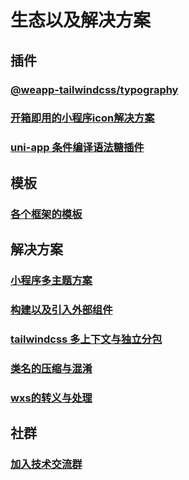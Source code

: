 # 生态以及解决方案

## 插件

### [@weapp-tailwindcss/typography](./community/typography)

### [开箱即用的小程序icon解决方案](./icons)

### [uni-app 条件编译语法糖插件](./quick-start/uni-app-css-macro)

## 模板

### [各个框架的模板](./community/templates)

## 解决方案

### [小程序多主题方案](./quick-start/apply-themes)

### [构建以及引入外部组件](./quick-start/build-or-import-outside-components)

### [tailwindcss 多上下文与独立分包](./quick-start/independent-pkg)

### [类名的压缩与混淆](./mangle)

### [wxs的转义与处理](./quick-start/wxs)

## 社群

### [加入技术交流群](./community/group)

<!-- ### [咨询与定制服务](./community/consult) -->
